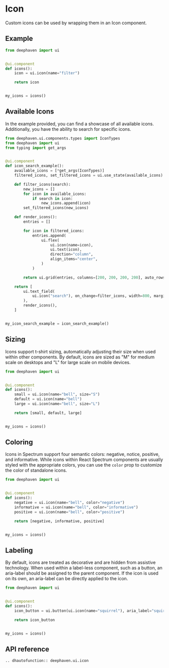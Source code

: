 # Icon

Custom icons can be used by wrapping them in an Icon component.

## Example

```python
from deephaven import ui


@ui.component
def icons():
    icon = ui.icon(name="filter")

    return icon


my_icons = icons()
```

## Available Icons

In the example provided, you can find a showcase of all available icons. Additionally, you have the ability to search for specific icons.

```python
from deephaven.ui.components.types import IconTypes
from deephaven import ui
from typing import get_args


@ui.component
def icon_search_example():
    available_icons = [*get_args(IconTypes)]
    filtered_icons, set_filtered_icons = ui.use_state(available_icons)

    def filter_icons(search):
        new_icons = []
        for icon in available_icons:
            if search in icon:
                new_icons.append(icon)
        set_filtered_icons(new_icons)

    def render_icons():
        entries = []

        for icon in filtered_icons:
            entries.append(
                ui.flex(
                    ui.icon(name=icon),
                    ui.text(icon),
                    direction="column",
                    align_items="center",
                )
            )

        return ui.grid(entries, columns=[200, 200, 200, 200], auto_rows="size-800")

    return [
        ui.text_field(
            ui.icon("search"), on_change=filter_icons, width=800, margin_bottom=20
        ),
        render_icons(),
    ]


my_icon_search_example = icon_search_example()
```


## Sizing

Icons support t-shirt sizing, automatically adjusting their size when used within other components. By default, icons are sized as "M" for medium scale on desktops and "L" for large scale on mobile devices.

```python
from deephaven import ui


@ui.component
def icons():
    small = ui.icon(name="bell", size="S")
    default = ui.icon(name="bell")
    large = ui.icon(name="bell", size="L")

    return [small, default, large]


my_icons = icons()
```

## Coloring

Icons in Spectrum support four semantic colors: negative, notice, positive, and informative. While icons within React Spectrum components are usually styled with the appropriate colors, you can use the `color` prop to customize the color of standalone icons.

```python
from deephaven import ui


@ui.component
def icons():
    negative = ui.icon(name="bell", color="negative")
    informative = ui.icon(name="bell", color="informative")
    positive = ui.icon(name="bell", color="positive")

    return [negative, informative, positive]


my_icons = icons()
```

## Labeling

By default, icons are treated as decorative and are hidden from assistive technology. When used within a label-less component, such as a button, an aria-label should be assigned to the parent component. If the icon is used on its own, an aria-label can be directly applied to the icon.

```python
from deephaven import ui


@ui.component
def icons():
    icon_button = ui.button(ui.icon(name="squirrel"), aria_label="squirrel")

    return icon_button


my_icons = icons()
```


## API reference

```{eval-rst}
.. dhautofunction:: deephaven.ui.icon
```